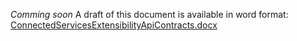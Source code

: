 *Comming soon*
A draft of this document is available in word format:
[ConnectedServicesExtensibilityApiContracts.docx](ConnectedServicesExtensibilityApiContracts.docx)